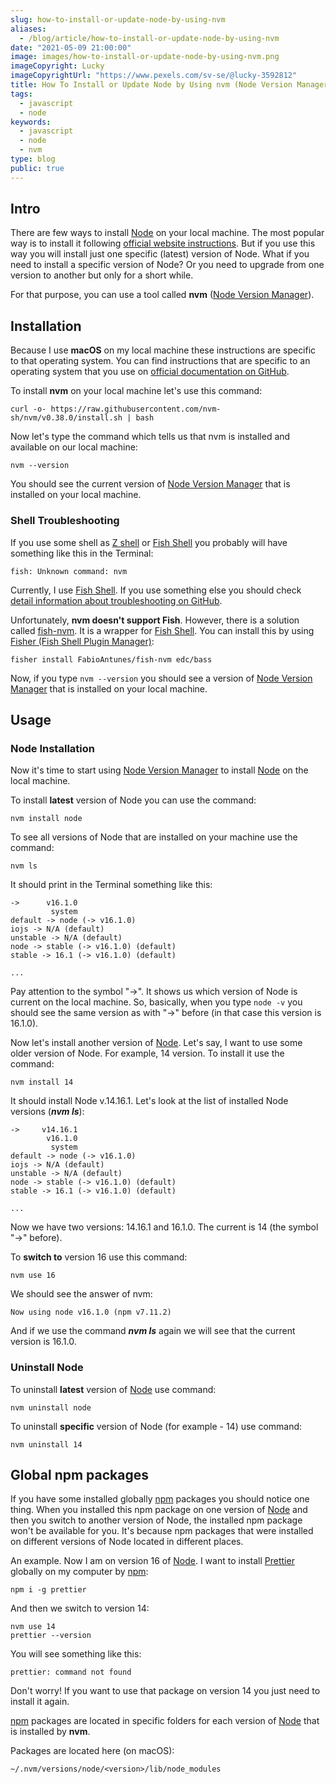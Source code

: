 ```yaml
---
slug: how-to-install-or-update-node-by-using-nvm
aliases:
  - /blog/article/how-to-install-or-update-node-by-using-nvm
date: "2021-05-09 21:00:00"
image: images/how-to-install-or-update-node-by-using-nvm.png
imageCopyright: Lucky
imageCopyrightUrl: "https://www.pexels.com/sv-se/@lucky-3592812"
title: How To Install or Update Node by Using nvm (Node Version Manager)
tags:
  - javascript
  - node
keywords:
  - javascript
  - node
  - nvm
type: blog
public: true
---
```


## Intro

There are few ways to install [Node](Node.md) on your local machine. The most popular way is to install it following [official website instructions](https://nodejs.org/en). But if you use this way you will install just one specific (latest) version of Node. What if you need to install a specific version of Node? Or you need to upgrade from one version to another but only for a short while.

For that purpose, you can use a tool called **nvm** ([Node Version Manager](Node%20Version%20Manager.md)).

## Installation

Because I use **macOS** on my local machine these instructions are specific to that operating system. You can find instructions that are specific to an operating system that you use on [official documentation on GitHub](https://github.com/nvm-sh/nvm).

To install **nvm** on your local machine let's use this command:

````
curl -o- https://raw.githubusercontent.com/nvm-sh/nvm/v0.38.0/install.sh | bash
````

Now let's type the command which tells us that nvm is installed and available on our local machine:

````
nvm --version
````

You should see the current version of [Node Version Manager](Node%20Version%20Manager.md) that is installed on your local machine.

### Shell Troubleshooting

If you use some shell as [Z shell](Z%20shell.md) or [Fish Shell](Fish%20Shell.md) you probably will have something like this in the Terminal:

````
fish: Unknown command: nvm
````

Currently, I use [Fish Shell](Fish%20Shell.md). If you use something else you should check [detail information about troubleshooting on GitHub](https://github.com/nvm-sh/nvm#troubleshooting-on-macos).

Unfortunately, **nvm doesn't support Fish**. However, there is a solution called [fish-nvm](fish-nvm.md). It is a wrapper for [Fish Shell](Fish%20Shell.md). You can install this by using [Fisher (Fish Shell Plugin Manager)](Fisher%20%28Fish%20Shell%20Plugin%20Manager%29.md):

````
fisher install FabioAntunes/fish-nvm edc/bass
````

Now, if you type `nvm --version` you should see a version of [Node Version Manager](Node%20Version%20Manager.md) that is installed on your local machine.

## Usage

### Node Installation

Now it's time to start using [Node Version Manager](Node%20Version%20Manager.md) to install [Node](Node.md) on the local machine.

To install **latest** version of Node you can use the command:

````
nvm install node
````

To see all versions of Node that are installed on your machine use the command:

````
nvm ls
````

It should print in the Terminal something like this:

````
->      v16.1.0
         system
default -> node (-> v16.1.0)
iojs -> N/A (default)
unstable -> N/A (default)
node -> stable (-> v16.1.0) (default)
stable -> 16.1 (-> v16.1.0) (default)

...
````

Pay attention to the symbol "->". It shows us which version of Node is current on the local machine. So, basically, when you type `node -v` you should see the same version as with "->" before (in that case this version is 16.1.0).

Now let's install another version of [Node](Node.md). Let's say, I want to use some older version of Node. For example, 14 version. To install it use the command:

````
nvm install 14
````

It should install Node v.14.16.1. Let's look at the list of installed Node versions (***nvm ls***):

````
->     v14.16.1
        v16.1.0
         system
default -> node (-> v16.1.0)
iojs -> N/A (default)
unstable -> N/A (default)
node -> stable (-> v16.1.0) (default)
stable -> 16.1 (-> v16.1.0) (default)

...
````

Now we have two versions: 14.16.1 and 16.1.0. The current is 14 (the symbol "->" before).

To **switch to** version 16 use this command:

````
nvm use 16
````

We should see the answer of nvm:

````
Now using node v16.1.0 (npm v7.11.2)
````

And if we use the command ***nvm ls*** again we will see that the current version is 16.1.0.

### Uninstall Node

To uninstall **latest** version of [Node](Node.md) use command:

````
nvm uninstall node
````

To uninstall **specific** version of Node (for example - 14) use command:

````
nvm uninstall 14
````

## Global npm packages

If you have some installed globally [npm](npm.md) packages you should notice one thing. When you installed this npm package on one version of [Node](Node.md) and then you switch to another version of Node, the installed npm package won't be available for you. It's because npm packages that were installed on different versions of Node located in different places.

An example. Now I am on version 16 of [Node](Node.md). I want to install [Prettier](Prettier.md) globally on my computer by [npm](npm.md):

````
npm i -g prettier
````

And then we switch to version 14:

````
nvm use 14
prettier --version
````

You will see something like this:

````
prettier: command not found
````

Don't worry! If you want to use that package on version 14 you just need to install it again.

[npm](npm.md) packages are located in specific folders for each version of [Node](Node.md) that is installed by **nvm**.

Packages are located here (on macOS):

````
~/.nvm/versions/node/<version>/lib/node_modules
````
